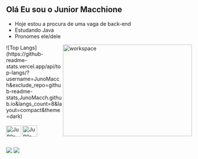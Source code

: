 ## Olá Eu sou o Junior Macchione

- Hoje estou a procura de uma vaga de back-end
- Estudando Java
- Pronomes ele/dele

<img align="right" alt="workspace" height="250" width="350" src="https://user-images.githubusercontent.com/74038190/212750996-938b257b-266c-45a7-9af7-655341c0f58b.gif">
![Top Langs](https://github-readme-stats.vercel.app/api/top-langs/?username=JunoMacch&exclude_repo=github-readme-stats,JunoMacch.github.io&langs_count=8&layout=compact&theme=dark)


<div stryle="display: inline_block"><br>
  <img align="center" alt="Juno-Java" 
  height="30" width="40" src="https://cdn.jsdelivr.net/gh/devicons/devicon@latest/icons/java/java-original.svg"/>
  <img align="center" alt="Juno-Csharp" 
  height="30" width="40" src="https://cdn.jsdelivr.net/gh/devicons/devicon@latest/icons/csharp/csharp-original.svg"/>
  
</div>
          

##
<div>
  <a href="www.linkedin.com/in/juniormacchione" target="_blank"><img src="https://img.shields.io/badge/-LinkedIn-%230077B5?style=for-the-badge&logo=linkedin&logoColor=white" target="_blank"></a>
  <a href = "mailto:junomacch@gmail.com"><img src="https://img.shields.io/badge/-Gmail-%23333?style=for-the-badge&logo=gmail&logoColor=white" target="_blank"></a>
</div>

